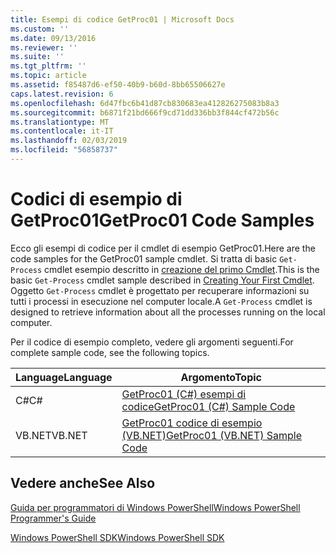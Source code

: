 ```yaml
---
title: Esempi di codice GetProc01 | Microsoft Docs
ms.custom: ''
ms.date: 09/13/2016
ms.reviewer: ''
ms.suite: ''
ms.tgt_pltfrm: ''
ms.topic: article
ms.assetid: f85487d6-ef50-40b9-b60d-8bb65506627e
caps.latest.revision: 6
ms.openlocfilehash: 6d47fbc6b41d87cb830683ea412826275083b8a3
ms.sourcegitcommit: b6871f21bd666f9cd71dd336bb3f844cf472b56c
ms.translationtype: MT
ms.contentlocale: it-IT
ms.lasthandoff: 02/03/2019
ms.locfileid: "56858737"
---
```

# <a name="getproc01-code-samples"></a><span data-ttu-id="04a1c-102">Codici di esempio di GetProc01</span><span class="sxs-lookup"><span data-stu-id="04a1c-102">GetProc01 Code Samples</span></span>

<span data-ttu-id="04a1c-103">Ecco gli esempi di codice per il cmdlet di esempio GetProc01.</span><span class="sxs-lookup"><span data-stu-id="04a1c-103">Here are the code samples for the GetProc01 sample cmdlet.</span></span> <span data-ttu-id="04a1c-104">Si tratta di basic `Get-Process` cmdlet esempio descritto in [creazione del primo Cmdlet](../cmdlet/creating-a-cmdlet-without-parameters.md).</span><span class="sxs-lookup"><span data-stu-id="04a1c-104">This is the basic `Get-Process` cmdlet sample described in [Creating Your First Cmdlet](../cmdlet/creating-a-cmdlet-without-parameters.md).</span></span> <span data-ttu-id="04a1c-105">Oggetto `Get-Process` cmdlet è progettato per recuperare informazioni su tutti i processi in esecuzione nel computer locale.</span><span class="sxs-lookup"><span data-stu-id="04a1c-105">A `Get-Process` cmdlet is designed to retrieve information about all the processes running on the local computer.</span></span>

<span data-ttu-id="04a1c-106">Per il codice di esempio completo, vedere gli argomenti seguenti.</span><span class="sxs-lookup"><span data-stu-id="04a1c-106">For complete sample code, see the following topics.</span></span>

|<span data-ttu-id="04a1c-107">Language</span><span class="sxs-lookup"><span data-stu-id="04a1c-107">Language</span></span>|<span data-ttu-id="04a1c-108">Argomento</span><span class="sxs-lookup"><span data-stu-id="04a1c-108">Topic</span></span>|
|--------------|-----------|
|<span data-ttu-id="04a1c-109">C#</span><span class="sxs-lookup"><span data-stu-id="04a1c-109">C#</span></span>|[<span data-ttu-id="04a1c-110">GetProc01 (C#) esempi di codice</span><span class="sxs-lookup"><span data-stu-id="04a1c-110">GetProc01 (C#) Sample Code</span></span>](./getproc01-csharp-sample-code.md)|
|<span data-ttu-id="04a1c-111">VB.NET</span><span class="sxs-lookup"><span data-stu-id="04a1c-111">VB.NET</span></span>|[<span data-ttu-id="04a1c-112">GetProc01 codice di esempio (VB.NET)</span><span class="sxs-lookup"><span data-stu-id="04a1c-112">GetProc01 (VB.NET) Sample Code</span></span>](./getproc01-vb-net-sample-code.md)|

## <a name="see-also"></a><span data-ttu-id="04a1c-113">Vedere anche</span><span class="sxs-lookup"><span data-stu-id="04a1c-113">See Also</span></span>

[<span data-ttu-id="04a1c-114">Guida per programmatori di Windows PowerShell</span><span class="sxs-lookup"><span data-stu-id="04a1c-114">Windows PowerShell Programmer's Guide</span></span>](./windows-powershell-programmer-s-guide.md)

[<span data-ttu-id="04a1c-115">Windows PowerShell SDK</span><span class="sxs-lookup"><span data-stu-id="04a1c-115">Windows PowerShell SDK</span></span>](../windows-powershell-reference.md)